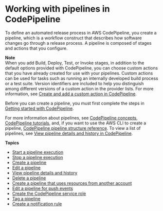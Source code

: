 # Working with pipelines in CodePipeline<a name="pipelines"></a>

To define an automated release process in AWS CodePipeline, you create a pipeline, which is a workflow construct that describes how software changes go through a release process\. A pipeline is composed of stages and actions that you configure\. 

**Note**  
When you add Build, Deploy, Test, or Invoke stages, in addition to the default options provided with CodePipeline, you can choose custom actions that you have already created for use with your pipelines\. Custom actions can be used for tasks such as running an internally developed build process or a test suite\. Version identifiers are included to help you distinguish among different versions of a custom action in the provider lists\. For more information, see [Create and add a custom action in CodePipeline](actions-create-custom-action.md)\.

Before you can create a pipeline, you must first complete the steps in [Getting started with CodePipeline](getting-started-codepipeline.md)\.

For more information about pipelines, see [CodePipeline concepts](concepts.md), [CodePipeline tutorials](tutorials.md), and, if you want to use the AWS CLI to create a pipeline, [CodePipeline pipeline structure reference](reference-pipeline-structure.md)\. To view a list of pipelines, see [View pipeline details and history in CodePipeline](pipelines-view.md)\.

**Topics**
+ [Start a pipeline execution](pipelines-about-starting.md)
+ [Stop a pipeline execution](pipelines-stop.md)
+ [Create a pipeline](pipelines-create.md)
+ [Edit a pipeline](pipelines-edit.md)
+ [View pipeline details and history](pipelines-view.md)
+ [Delete a pipeline](pipelines-delete.md)
+ [Create a pipeline that uses resources from another account](pipelines-create-cross-account.md)
+ [Edit a pipeline for push events](update-change-detection.md)
+ [Create the CodePipeline service role](pipelines-create-service-role.md)
+ [Tag a pipeline](pipelines-tag.md)
+ [Create a notification rule](notification-rule-create.md)